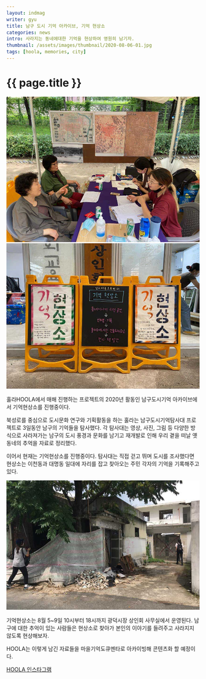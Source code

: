 ```yaml
---
layout: indmag
writer: gyu
title: 남구 도시 기억 아카이브, 기억 현상소
categories: news
intro: 사라지는 동네에대한 기억을 현상하여 영원히 남기자.
thumbnail: /assets/images/thumbnail/2020-08-06-01.jpg
tags: [hoola, memories, city]
---
```

# {{ page.title }}
![1](/assets/images/post/2020-08-06-01-01.jpg)
![2](/assets/images/post/2020-08-06-01-02.jpg)

훌라HOOLA에서 매해 진행하는 프로젝트의 2020년 활동인 남구도시기억 아카이브에서 기억현상소를 진행중이다.

북성로를 중심으로 도시문화 연구와 기획활동을 하는 훌라는 남구도시기억탐사대 프로젝트로 3일동안 남구의 기억들을 탐사했다.
각 탐사대는 영상, 사진, 그림 등 다양한 방식으로 사라져가는 남구의 도시 풍경과 문화를 남기고 재개발로 인해 우리 곁을 떠날 옛 동네의 추억을 자료로 정리했다.

이어서 현재는 기억현상소를 진행중이다. 탐사대는 직접 걷고 뛰며 도시를 조사했다면 현상소는 이천동과 대명동 일대에 자리를 잡고 찾아오는 주민 각자의 기억을 기록해주고 있다.

![3](/assets/images/post/2020-08-06-01-03.jpg)

기억현상소는 8월 5~9일 10시부터 18시까지 광덕시장 상인회 사무실에서 운영된다. 남구에 대한 추억이 있는 사람들은 현상소로 찾아가 본인의 이야기를 들려주고 사라지지 않도록 현상해보자.

HOOLA는 이렇게 남긴 자료들을 마을기억도큐멘타로 아카이빙해 콘텐츠화 할 예정이다. 

[HOOLA 인스타그램](https://www.instagram.com/wwwhoola/)